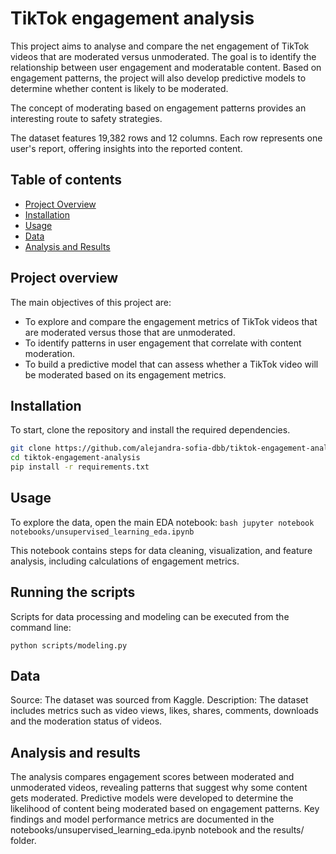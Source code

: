 # TikTok engagement analysis

This project aims to analyse and compare the net engagement of TikTok videos that are moderated versus unmoderated. The goal is to identify the relationship between user engagement and moderatable content. Based on engagement patterns, the project will also develop predictive models to determine whether content is likely to be moderated. 

The concept of moderating based on engagement patterns provides an interesting route to safety strategies. 

The dataset features 19,382 rows and 12 columns. Each row represents one user's report, offering insights into the reported content.

## Table of contents
- [Project Overview](#project-overview)
- [Installation](#installation)
- [Usage](#usage)
- [Data](#data)
- [Analysis and Results](#analysis-and-results)

## Project overview

The main objectives of this project are:
- To explore and compare the engagement metrics of TikTok videos that are moderated versus those that are unmoderated.
- To identify patterns in user engagement that correlate with content moderation.
- To build a predictive model that can assess whether a TikTok video will be moderated based on its engagement metrics.

## Installation

To start, clone the repository and install the required dependencies.

```bash
git clone https://github.com/alejandra-sofia-dbb/tiktok-engagement-analysis.git
cd tiktok-engagement-analysis
pip install -r requirements.txt
```

## Usage

To explore the data, open the main EDA notebook: ```bash
jupyter notebook notebooks/unsupervised_learning_eda.ipynb```

This notebook contains steps for data cleaning, visualization, and feature analysis, including calculations of engagement metrics.

## Running the scripts

Scripts for data processing and modeling can be executed from the command line:
```bashpython scripts/data_processing.py
python scripts/modeling.py
```
## Data

Source: The dataset was sourced from Kaggle.
Description: The dataset includes metrics such as video views, likes, shares, comments, downloads and the moderation status of videos.

## Analysis and results

The analysis compares engagement scores between moderated and unmoderated videos, revealing patterns that suggest why some content gets moderated.
Predictive models were developed to determine the likelihood of content being moderated based on engagement patterns.
Key findings and model performance metrics are documented in the notebooks/unsupervised_learning_eda.ipynb notebook and the results/ folder.




